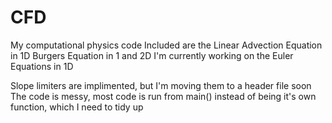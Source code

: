 # CFD
My computational physics code
Included are the Linear Advection Equation in 1D
Burgers Equation in 1 and 2D
I'm currently working on the Euler Equations in 1D

Slope limiters are implimented, but I'm moving them to a header file soon
The code is messy, most code is run from main() instead of being it's own function, which I need to tidy up
